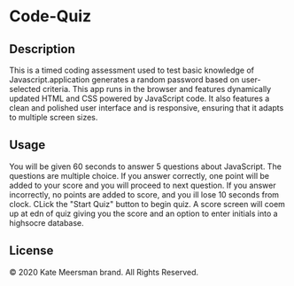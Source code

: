 # Code-Quiz

## Description

This is a timed coding assessment used to test basic knowledge of Javascript.application generates a random password based on user-selected criteria. This app runs in the browser and features dynamically updated HTML and CSS powered by JavaScript code. It also features a clean and polished user interface and is responsive, ensuring that it adapts to multiple screen sizes.

## Usage

You will be given 60 seconds to answer 5 questions about JavaScript.  The questions are multiple choice.  If you answer correctly, one point will be added to your score and you will proceed to next question.  If you answer incorrectly, no points are added to score, and you ill lose 10 seconds from clock.  CLick the "Start Quiz" button to begin quiz.  A score screen will coem up at edn of quiz giving you the score and an option to enter initials into a highsocre database.

## License

© 2020 Kate Meersman brand. All Rights Reserved.